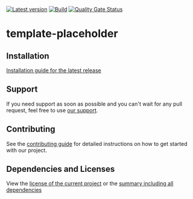 [![Latest version](https://img.shields.io/maven-central/v/software.xdev/template-placeholder?logo=apache%20maven)](https://mvnrepository.com/artifact/software.xdev/template-placeholder)
[![Build](https://img.shields.io/github/actions/workflow/status/xdev-software/template-placeholder/checkBuild.yml?branch=develop)](https://github.com/xdev-software/template-placeholder/actions/workflows/checkBuild.yml?query=branch%3Adevelop)
[![Quality Gate Status](https://sonarcloud.io/api/project_badges/measure?project=xdev-software_template-placeholder&metric=alert_status)](https://sonarcloud.io/dashboard?id=xdev-software_template-placeholder)

# template-placeholder


## Installation
[Installation guide for the latest release](https://github.com/xdev-software/template-placeholder/releases/latest#Installation)

## Support
If you need support as soon as possible and you can't wait for any pull request, feel free to use [our support](https://xdev.software/en/services/support).

## Contributing
See the [contributing guide](./CONTRIBUTING.md) for detailed instructions on how to get started with our project.

## Dependencies and Licenses
View the [license of the current project](LICENSE) or the [summary including all dependencies](https://xdev-software.github.io/template-placeholder/dependencies)
